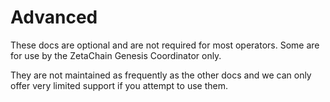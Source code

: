 # Advanced

These docs are optional and are not required for most operators. Some are for
use by the ZetaChain Genesis Coordinator only.  

They are not maintained as frequently as the other docs and we can only
offer very limited support if you attempt to use them. 
